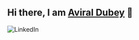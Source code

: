 ## Hi there, I am [Aviral Dubey](https://www.linkedin.com/in/aviral-dubey-0b3a04334/) 👋
![LinkedIn](https://www.linkedin.com/in/aviral-dubey-0b3a04334/)

<!--
**Aviral-Dubey1/Aviral-Dubey1** is a ✨ _special_ ✨ repository because its `README.md` (this file) appears on your GitHub profile.

Here are some ideas to get you started:

- 🔭 I’m currently working on ...
- 🌱 I’m currently learning ...
- 👯 I’m looking to collaborate on ...
- 🤔 I’m looking for help with ...
- 💬 Ask me about ...
- 📫 How to reach me: ...
- 😄 Pronouns: ...
- ⚡ Fun fact: ...
-->
